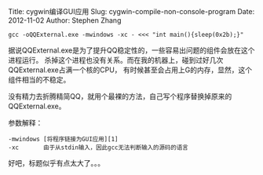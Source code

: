Title: cygwin编译GUI应用
Slug: cygwin-compile-non-console-program
Date: 2012-11-02
Author: Stephen Zhang

```
gcc -oQQExternal.exe -mwindows -xc - <<< "int main(){sleep(0x2b);}"
```

据说QQExternal.exe是为了提升QQ稳定性的，一些容易出问题的组件会放在这个进程运行。 
杀掉这个进程也没有关系。而在我的机器上，碰到过好几次QQExternal.exe占满一个核的CPU，
有时候甚至会占用上G的内存，显然，这个组件相当的不稳定。

没有精力去折腾精简QQ，就用个最裸的方法，自己写个程序替换掉原来的QQExternal.exe。

参数解释：
```
-mwindows [将程序链接为GUI应用][1]
-xc       由于从stdin输入，因此gcc无法判断输入的源码的语言
```

好吧，标题似乎有点太大了。。。
